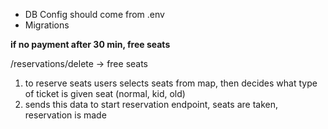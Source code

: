 - DB Config should come from .env
- Migrations

**if no payment after 30 min, free seats**

/reservations/delete -> free seats

1. to reserve seats users selects seats from map, then decides what type of ticket is given seat (normal, kid, old)
2. sends this data to start reservation endpoint, seats are taken, reservation is made
